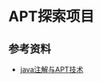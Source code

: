 # APT探索项目



## 参考资料

* [java注解与APT技术](https://blog.csdn.net/fengxingzhe001/article/details/78520298)